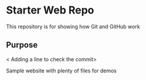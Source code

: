 # Starter Web Repo

This repository is for showing how Git and GitHub work

## Purpose

< Adding a line to check the commit>

Sample website with plenty of files for demos

